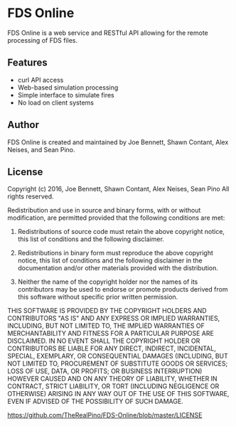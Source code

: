 # FDS Online

FDS Online is a web service and RESTful API allowing for the remote processing of FDS files.

## Features

* curl API access
* Web-based simulation processing
* Simple interface to simulate fires
* No load on client systems

## Author

FDS Online is created and maintained by Joe Bennett, Shawn Contant, Alex Neises, and Sean Pino.

## License

Copyright (c) 2016, Joe Bennett, Shawn Contant, Alex Neises, Sean Pino
All rights reserved.

Redistribution and use in source and binary forms, with or without modification, are permitted provided that the following conditions are met:

1. Redistributions of source code must retain the above copyright notice, this list of conditions and the following disclaimer.

2. Redistributions in binary form must reproduce the above copyright notice, this list of conditions and the following disclaimer in the documentation and/or other materials provided with the distribution.

3. Neither the name of the copyright holder nor the names of its contributors may be used to endorse or promote products derived from this software without specific prior written permission.

THIS SOFTWARE IS PROVIDED BY THE COPYRIGHT HOLDERS AND CONTRIBUTORS "AS IS" AND ANY EXPRESS OR IMPLIED WARRANTIES, INCLUDING, BUT NOT LIMITED TO, THE IMPLIED WARRANTIES OF MERCHANTABILITY AND FITNESS FOR A PARTICULAR PURPOSE ARE DISCLAIMED. IN NO EVENT SHALL THE COPYRIGHT HOLDER OR CONTRIBUTORS BE LIABLE FOR ANY DIRECT, INDIRECT, INCIDENTAL, SPECIAL, EXEMPLARY, OR CONSEQUENTIAL DAMAGES (INCLUDING, BUT NOT LIMITED TO, PROCUREMENT OF SUBSTITUTE GOODS OR SERVICES; LOSS OF USE, DATA, OR PROFITS; OR BUSINESS INTERRUPTION) HOWEVER CAUSED AND ON ANY THEORY OF LIABILITY, WHETHER IN CONTRACT, STRICT LIABILITY, OR TORT (INCLUDING NEGLIGENCE OR OTHERWISE) ARISING IN ANY WAY OUT OF THE USE OF THIS SOFTWARE, EVEN IF ADVISED OF THE POSSIBILITY OF SUCH DAMAGE.

<https://github.com/TheRealPino/FDS-Online/blob/master/LICENSE>

